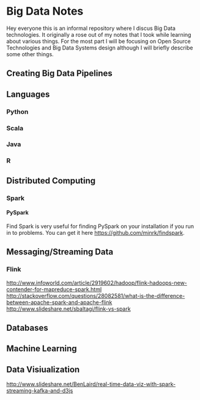 # Big Data Notes 
Hey everyone this is an informal repository where I discus Big Data technologies. It originally a rose out of my notes that I took while learning about various things. For the most part I will be focusing on Open Source Technologies and Big Data Systems design although I will briefly describe some other things.
## Creating Big Data Pipelines 
## Languages 
### Python 
### Scala 
### Java 
### R 
## Distributed Computing 
### Spark 
#### PySpark 
Find Spark is very useful for finding PySpark on your installation if you run in to problems. You can get it here https://github.com/minrk/findspark.
## Messaging/Streaming Data 
### Flink 
http://www.infoworld.com/article/2919602/hadoop/flink-hadoops-new-contender-for-mapreduce-spark.html
http://stackoverflow.com/questions/28082581/what-is-the-difference-between-apache-spark-and-apache-flink
http://www.slideshare.net/sbaltagi/flink-vs-spark
## Databases 
## Machine Learning 
## Data Visiualization 
http://www.slideshare.net/BenLaird/real-time-data-viz-with-spark-streaming-kafka-and-d3js
## 
